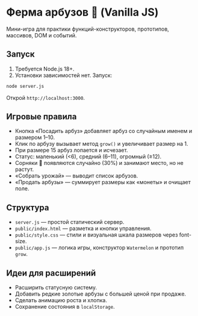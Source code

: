 # Ферма арбузов 🍉 (Vanilla JS)

Мини-игра для практики функций-конструкторов, прототипов, массивов, DOM и событий.

## Запуск

1. Требуется Node.js 18+.
2. Установки зависимостей нет. Запуск:

```bash
node server.js
```

Открой `http://localhost:3000`.

## Игровые правила
- Кнопка «Посадить арбуз» добавляет арбуз со случайным именем и размером 1–10.
- Клик по арбузу вызывает метод `grow()` и увеличивает размер на 1.
- При размере 15 арбуз лопается и исчезает.
- Статус: маленький (<6), средний (6–11), огромный (≥12).
- Сорняки 🌿 появляются случайно (30%) и занимают место, но не растут.
- «Собрать урожай» — выводит список арбузов.
- «Продать арбузы» — суммирует размеры как «монеты» и очищает поле.

## Структура
- `server.js` — простой статический сервер.
- `public/index.html` — разметка и кнопки управления.
- `public/style.css` — стили и визуальная шкала размеров через font-size.
- `public/app.js` — логика игры, конструктор `Watermelon` и прототип `grow`.

## Идеи для расширений
- Расширить статусную систему.
- Добавить редкие золотые арбузы с большей ценой при продаже.
- Сделать анимацию роста и хлопка.
- Сохранение состояния в `localStorage`.